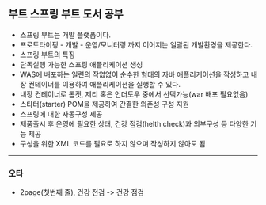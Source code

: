 ## 부트 스프링 부트 도서 공부

* 스프링 부트는 개발 플랫폼이다.
 * 프로토타이핑 - 개발 - 운영/모니터링 까지 이어지는 일괄된 개발환경을 제공한다.
* 스프링 부트의 특징
 * 단독실행 가능한 스프링 애플리케이션 생성
  * WAS에 배포하는 일련의 작없없이 순수한 형태의 자바 애플리케이션을 작성하고 내장 컨테이너를 이용하여 애플리케이션을 실행할 수 있다.
 * 내장 컨테이너로 톰캣, 제티 혹은 언더토우 중에서 선택가능(war 배포 필요없음)
 * 스타터(starter) POM을 제공하여 간결한 의존성 구성 지원
 * 스프링에 대한 자동구성 제공
 * 제품출시 후 운영에 필요한 상태, 건강 점검(helth check)과 외부구성 등 다양한 기능 제공
 * 구성을 위한 XML 코드를 필요로 하지 않으며 작성하지 않아도 됨

***
### 오타
* 2page(첫번째 줄), 건강 전검 -> 건강 점검
